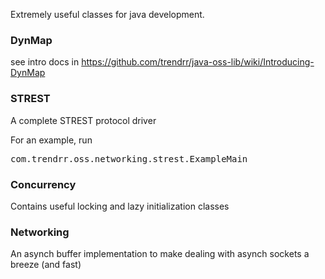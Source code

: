 Extremely useful classes for java development.  

### DynMap

see intro docs in https://github.com/trendrr/java-oss-lib/wiki/Introducing-DynMap


### STREST

A complete STREST protocol driver

For an example, run 
<pre>
com.trendrr.oss.networking.strest.ExampleMain
</pre>


### Concurrency

Contains useful locking and lazy initialization classes



### Networking

An asynch buffer implementation to make dealing with asynch sockets a breeze (and fast)
